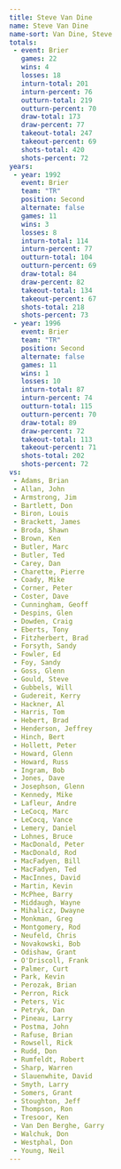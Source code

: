 ```yaml
---
title: Steve Van Dine
name: Steve Van Dine
name-sort: Van Dine, Steve
totals:
 - event: Brier
   games: 22
   wins: 4
   losses: 18
   inturn-total: 201
   inturn-percent: 76
   outturn-total: 219
   outturn-percent: 70
   draw-total: 173
   draw-percent: 77
   takeout-total: 247
   takeout-percent: 69
   shots-total: 420
   shots-percent: 72
years:
 - year: 1992
   event: Brier
   team: "TR"
   position: Second
   alternate: false
   games: 11
   wins: 3
   losses: 8
   inturn-total: 114
   inturn-percent: 77
   outturn-total: 104
   outturn-percent: 69
   draw-total: 84
   draw-percent: 82
   takeout-total: 134
   takeout-percent: 67
   shots-total: 218
   shots-percent: 73
 - year: 1996
   event: Brier
   team: "TR"
   position: Second
   alternate: false
   games: 11
   wins: 1
   losses: 10
   inturn-total: 87
   inturn-percent: 74
   outturn-total: 115
   outturn-percent: 70
   draw-total: 89
   draw-percent: 72
   takeout-total: 113
   takeout-percent: 71
   shots-total: 202
   shots-percent: 72
vs:
 - Adams, Brian
 - Allan, John
 - Armstrong, Jim
 - Bartlett, Don
 - Biron, Louis
 - Brackett, James
 - Broda, Shawn
 - Brown, Ken
 - Butler, Marc
 - Butler, Ted
 - Carey, Dan
 - Charette, Pierre
 - Coady, Mike
 - Corner, Peter
 - Coster, Dave
 - Cunningham, Geoff
 - Despins, Glen
 - Dowden, Craig
 - Eberts, Tony
 - Fitzherbert, Brad
 - Forsyth, Sandy
 - Fowler, Ed
 - Foy, Sandy
 - Goss, Glenn
 - Gould, Steve
 - Gubbels, Will
 - Gudereit, Kerry
 - Hackner, Al
 - Harris, Tom
 - Hebert, Brad
 - Henderson, Jeffrey
 - Hinch, Bert
 - Hollett, Peter
 - Howard, Glenn
 - Howard, Russ
 - Ingram, Bob
 - Jones, Dave
 - Josephson, Glenn
 - Kennedy, Mike
 - Lafleur, Andre
 - LeCocq, Marc
 - LeCocq, Vance
 - Lemery, Daniel
 - Lohnes, Bruce
 - MacDonald, Peter
 - MacDonald, Rod
 - MacFadyen, Bill
 - MacFadyen, Ted
 - MacInnes, David
 - Martin, Kevin
 - McPhee, Barry
 - Middaugh, Wayne
 - Mihalicz, Dwayne
 - Monkman, Greg
 - Montgomery, Rod
 - Neufeld, Chris
 - Novakowski, Bob
 - Odishaw, Grant
 - O'Driscoll, Frank
 - Palmer, Curt
 - Park, Kevin
 - Perozak, Brian
 - Perron, Rick
 - Peters, Vic
 - Petryk, Dan
 - Pineau, Larry
 - Postma, John
 - Rafuse, Brian
 - Rowsell, Rick
 - Rudd, Don
 - Rumfeldt, Robert
 - Sharp, Warren
 - Slauenwhite, David
 - Smyth, Larry
 - Somers, Grant
 - Stoughton, Jeff
 - Thompson, Ron
 - Tresoor, Ken
 - Van Den Berghe, Garry
 - Walchuk, Don
 - Westphal, Don
 - Young, Neil
---
```

